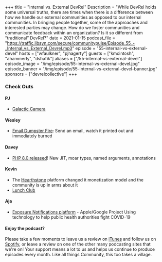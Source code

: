 +++
title = "Internal vs. External DevRel"
Description = "While DevRel holds some universal truths, there are times when there is a difference between how we handle our external communities as opposed to our internal communities. In bringing people together, some of the approaches and interested parties may change. How do we foster communities and communicate feedback within an organization? Is it so different from “traditional” DevRel?"
date = 2021-01-15
podcast_file = "https://traffic.libsyn.com/secure/communitypulse/Episode_55_-_Internal_vs_External_Devrel.mp3"
episode = "55-internal-vs-external-devel"
hosts = ["wfaulkner", "pjhagerty"]
guests = ["kmcintosh", "ahammerly", "dshafik"]
aliases = ["/55-internal-vs-external-devel"]
episode_image = "/img/episode/55-internal-vs-external-devel.jpg"
episode_banner = "/img/episode/55-internal-vs-external-devel-banner.jpg"
sponsors = ["devrelcollective"]
+++

### Check Outs

#### PJ

- [Galactic Camera](https://app.galactic.io/camera)

#### Wesley
- [Email Dumpster Fire](https://hey.science/dumpster-fire): Send an email, watch it printed out and immediately burned

#### Davey

- [PHP 8.0 released](https://www.php.net/releases/8.0/en.php)! New JIT, moar types, named arguments, annotations

#### Kevin

- The [Hearthstone](https://playhearthstone.com/en-us) platform changed it monetization model and the community is up in arms about it
- [Lunch Club](https://lunchclub.ai) 

#### Aja

- [Exposure Notifications platform](https://www.google.com/covid19/exposurenotifications) - Apple/Google Project Using technology to help public health authorities fight COVID-19

#### Enjoy the podcast?
Please take a few moments to leave us a review on [iTunes](https://itunes.apple.com/us/podcast/community-pulse/id1218368182?mt=2) and follow us on [Spotify](https://open.spotify.com/show/3I7g5WfMSgpWu38zZMjet?si=565TMb81SaWwrJYbAIeOxQ), or leave a review on one of the other many podcasting sites that we're on! Your support means a lot to us and helps us continue to produce episodes every month. Like all things Community, this too takes a village.
